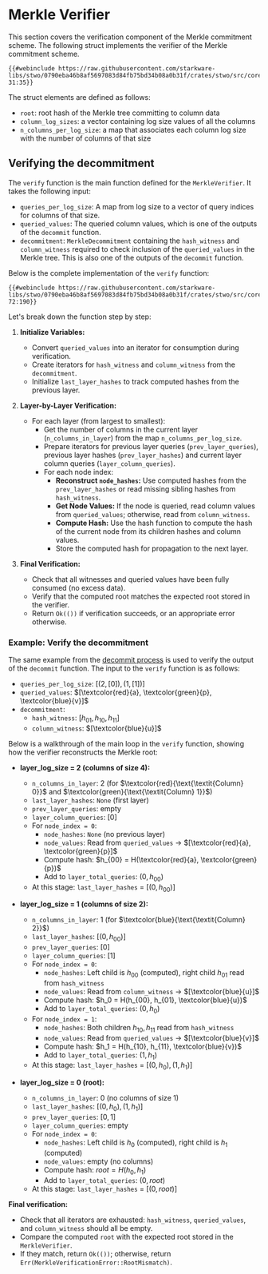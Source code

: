 # Merkle Verifier

This section covers the verification component of the Merkle commitment scheme. The following struct implements the verifier of the Merkle commitment scheme.

```rust,no_run,noplayground
{{#webinclude https://raw.githubusercontent.com/starkware-libs/stwo/0790eba46b8af5697083d84fb75bd34b08a0b31f/crates/stwo/src/core/vcs/verifier.rs 31:35}}
```

The struct elements are defined as follows:
* `root`: root hash of the Merkle tree committing to column data
* `column_log_sizes`: a vector containing log size values of all the columns
* `n_columns_per_log_size`: a map that associates each column log size with the number of columns of that size


## Verifying the decommitment

The `verify` function is the main function defined for the `MerkleVerifier`. It takes the following input:
- `queries_per_log_size`: A map from log size to a vector of query indices for columns of that size.
- `queried_values`: The queried column values, which is one of the outputs of the `decommit` function.
- `decommitment`: `MerkleDecommitment` containing the `hash_witness` and `column_witness` required to check inclusion of the `queried_values` in the Merkle tree. This is also one of the outputs of the `decommit` function.

Below is the complete implementation of the `verify` function:
```rust,no_run,noplayground
{{#webinclude https://raw.githubusercontent.com/starkware-libs/stwo/0790eba46b8af5697083d84fb75bd34b08a0b31f/crates/stwo/src/core/vcs/verifier.rs 72:190}}
```

Let's break down the function step by step:

1. **Initialize Variables:**
   - Convert `queried_values` into an iterator for consumption during verification.
   - Create iterators for `hash_witness` and `column_witness` from the `decommitment`.
   - Initialize `last_layer_hashes` to track computed hashes from the previous layer.

2. **Layer-by-Layer Verification:**
   - For each layer (from largest to smallest):
     - Get the number of columns in the current layer (`n_columns_in_layer`) from the map `n_columns_per_log_size`.
     - Prepare iterators for previous layer queries (`prev_layer_queries`), previous layer hashes (`prev_layer_hashes`) and current layer column queries (`layer_column_queries`).
     - For each node index:
       - **Reconstruct `node_hashes`:** Use computed hashes from the `prev_layer_hashes` or read missing sibling hashes from `hash_witness`.
       - **Get Node Values:** If the node is queried, read column values from `queried_values`; otherwise, read from `column_witness`.
       - **Compute Hash:** Use the hash function to compute the hash of the current node from its children hashes and column values.
       - Store the computed hash for propagation to the next layer.

3. **Final Verification:**
   - Check that all witnesses and queried values have been fully consumed (no excess data).
   - Verify that the computed root matches the expected root stored in the verifier.
   - Return `Ok(())` if verification succeeds, or an appropriate error otherwise.

### Example: Verify the decommitment

The same example from the [decommit process](./merkle_prover.md#example-decommit-process) is used to verify the output of the `decommit` function. The input to the `verify` function is as follows:
- `queries_per_log_size`: $[(2, [0]), (1, [1])]$
- `queried_values`: $[\textcolor{red}{a}, \textcolor{green}{p}, \textcolor{blue}{v}]$
- `decommitment`:
    - `hash_witness`: $[h_{01}, h_{10}, h_{11}]$
    - `column_witness`: $[\textcolor{blue}{u}]$

Below is a walkthrough of the main loop in the `verify` function, showing how the verifier reconstructs the Merkle root:

- **layer_log_size = 2 (columns of size 4):**
    - `n_columns_in_layer`: 2 (for $\textcolor{red}{\text{\textit{Column} 0}}$ and $\textcolor{green}{\text{\textit{Column} 1}}$)
    - `last_layer_hashes`: `None` (first layer)
    - `prev_layer_queries`: empty
    - `layer_column_queries`: $[0]$
    - For `node_index = 0`:
        - `node_hashes`: `None` (no previous layer)
        - `node_values`: Read from `queried_values` → $[\textcolor{red}{a}, \textcolor{green}{p}]$
        - Compute hash: $h_{00} = H(\textcolor{red}{a}, \textcolor{green}{p})$
        - Add to `layer_total_queries`: $(0, h_{00})$
    - At this stage: `last_layer_hashes` = $[(0, h_{00})]$

- **layer_log_size = 1 (columns of size 2):**
    - `n_columns_in_layer`: 1 (for $\textcolor{blue}{\text{\textit{Column} 2}}$)
    - `last_layer_hashes`: $[(0, h_{00})]$
    - `prev_layer_queries`: $[0]$
    - `layer_column_queries`: $[1]$
    - For `node_index = 0`:
        - `node_hashes`: Left child is $h_{00}$ (computed), right child $h_{01}$ read from `hash_witness`
        - `node_values`: Read from `column_witness` → $[\textcolor{blue}{u}]$
        - Compute hash: $h_0 = H(h_{00}, h_{01}, \textcolor{blue}{u})$
        - Add to `layer_total_queries`: $(0, h_0)$
    - For `node_index = 1`:
        - `node_hashes`: Both children $h_{10}, h_{11}$ read from `hash_witness`
        - `node_values`: Read from `queried_values` → $[\textcolor{blue}{v}]$
        - Compute hash: $h_1 = H(h_{10}, h_{11}, \textcolor{blue}{v})$
        - Add to `layer_total_queries`: $(1, h_1)$
    - At this stage: `last_layer_hashes` = $[(0, h_0), (1, h_1)]$

- **layer_log_size = 0 (root):**
    - `n_columns_in_layer`: 0 (no columns of size 1)
    - `last_layer_hashes`: $[(0, h_0), (1, h_1)]$
    - `prev_layer_queries`: $[0, 1]$
    - `layer_column_queries`: empty
    - For `node_index = 0`:
        - `node_hashes`: Left child is $h_0$ (computed), right child is $h_1$ (computed)
        - `node_values`: empty (no columns)
        - Compute hash: $root = H(h_0, h_1)$
        - Add to `layer_total_queries`: $(0, root)$
    - At this stage: `last_layer_hashes` = $[(0, root)]$

**Final verification:**
- Check that all iterators are exhausted: `hash_witness`, `queried_values`, and `column_witness` should all be empty.
- Compare the computed `root` with the expected root stored in the `MerkleVerifier`.
- If they match, return `Ok(())`; otherwise, return `Err(MerkleVerificationError::RootMismatch)`.